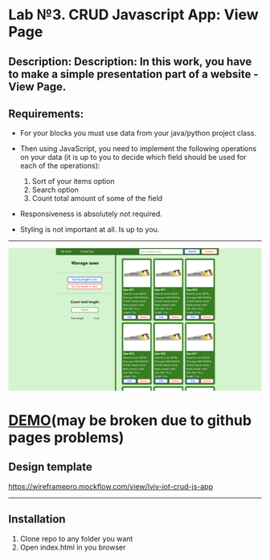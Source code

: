 # Lab №3. CRUD Javascript App: View Page

## <b>Description:</b> Description: In this work, you have to make a simple presentation part of a website - View Page.

## <b>Requirements:</b>

- For your blocks you must use data from your java/python project class.
- Then using JavaScript, you need to implement the following operations on your data (it is up to you to decide which field should be used for each of the operations):

  1. Sort of your items option
  2. Search option
  3. Count total amount of some of the field

- Responsiveness is absolutely not required.
- Styling is not important at all. Is up to you.

---

![](readme_images/demo_view_page.png)

# [DEMO](https://max-dmytryshyn.github.io/Web-Labs/)(may be broken due to github pages problems)

## Design template

https://wireframepro.mockflow.com/view/lviv-iot-crud-js-app

---

## Installation

1. Clone repo to any folder you want
2. Open index.html in you browser
